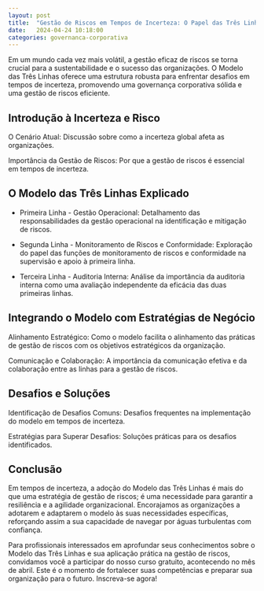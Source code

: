 ```yaml
---
layout: post
title:  "Gestão de Riscos em Tempos de Incerteza: O Papel das Três Linhas"
date:   2024-04-24 10:18:00
categories: governanca-corporativa
---
```


Em um mundo cada vez mais volátil, a gestão eficaz de riscos se torna crucial para a sustentabilidade e o sucesso das organizações. O Modelo das Três Linhas oferece uma estrutura robusta para enfrentar desafios em tempos de incerteza, promovendo uma governança corporativa sólida e uma gestão de riscos eficiente.

Introdução à Incerteza e Risco
------------------------------

O Cenário Atual: Discussão sobre como a incerteza global afeta as organizações.

Importância da Gestão de Riscos: Por que a gestão de riscos é essencial em tempos de incerteza.

O Modelo das Três Linhas Explicado
----------------------------------

-   Primeira Linha - Gestão Operacional: Detalhamento das responsabilidades da gestão operacional na identificação e mitigação de riscos.

-   Segunda Linha - Monitoramento de Riscos e Conformidade: Exploração do papel das funções de monitoramento de riscos e conformidade na supervisão e apoio à primeira linha.

-   Terceira Linha - Auditoria Interna: Análise da importância da auditoria interna como uma avaliação independente da eficácia das duas primeiras linhas.

Integrando o Modelo com Estratégias de Negócio
----------------------------------------------

Alinhamento Estratégico: Como o modelo facilita o alinhamento das práticas de gestão de riscos com os objetivos estratégicos da organização.

Comunicação e Colaboração: A importância da comunicação efetiva e da colaboração entre as linhas para a gestão de riscos.

Desafios e Soluções
-------------------

Identificação de Desafios Comuns: Desafios frequentes na implementação do modelo em tempos de incerteza.

Estratégias para Superar Desafios: Soluções práticas para os desafios identificados.

Conclusão
---------

Em tempos de incerteza, a adoção do Modelo das Três Linhas é mais do que uma estratégia de gestão de riscos; é uma necessidade para garantir a resiliência e a agilidade organizacional. Encorajamos as organizações a adotarem e adaptarem o modelo às suas necessidades específicas, reforçando assim a sua capacidade de navegar por águas turbulentas com confiança.

Para profissionais interessados em aprofundar seus conhecimentos sobre o Modelo das Três Linhas e sua aplicação prática na gestão de riscos, convidamos você a participar do nosso curso gratuito, acontecendo no mês de abril. Este é o momento de fortalecer suas competências e preparar sua organização para o futuro. Inscreva-se agora!